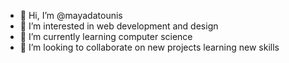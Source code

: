 - 👋 Hi, I’m @mayadatounis
- 👀 I’m interested in web development and design 
- 🌱 I’m currently learning computer science 
- 💞️ I’m looking to collaborate on new projects learning new skills 

<!---
mayadatounis/mayadatounis is a ✨ special ✨ repository because its `README.md` (this file) appears on your GitHub profile.
You can click the Preview link to take a look at your changes.
--->
